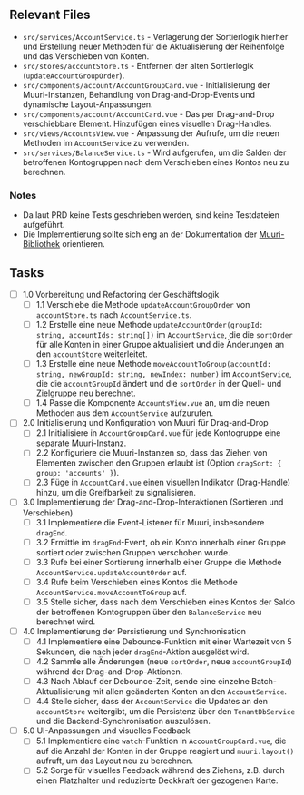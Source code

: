## Relevant Files

- `src/services/AccountService.ts` - Verlagerung der Sortierlogik hierher und Erstellung neuer Methoden für die Aktualisierung der Reihenfolge und das Verschieben von Konten.
- `src/stores/accountStore.ts` - Entfernen der alten Sortierlogik (`updateAccountGroupOrder`).
- `src/components/account/AccountGroupCard.vue` - Initialisierung der Muuri-Instanzen, Behandlung von Drag-and-Drop-Events und dynamische Layout-Anpassungen.
- `src/components/account/AccountCard.vue` - Das per Drag-and-Drop verschiebbare Element. Hinzufügen eines visuellen Drag-Handles.
- `src/views/AccountsView.vue` - Anpassung der Aufrufe, um die neuen Methoden im `AccountService` zu verwenden.
- `src/services/BalanceService.ts` - Wird aufgerufen, um die Salden der betroffenen Kontogruppen nach dem Verschieben eines Kontos neu zu berechnen.

### Notes

- Da laut PRD keine Tests geschrieben werden, sind keine Testdateien aufgeführt.
- Die Implementierung sollte sich eng an der Dokumentation der [Muuri-Bibliothek](docs/Muuri.md) orientieren.

## Tasks

- [ ] 1.0 Vorbereitung und Refactoring der Geschäftslogik
  - [ ] 1.1 Verschiebe die Methode `updateAccountGroupOrder` von `accountStore.ts` nach `AccountService.ts`.
  - [ ] 1.2 Erstelle eine neue Methode `updateAccountOrder(groupId: string, accountIds: string[])` im `AccountService`, die die `sortOrder` für alle Konten in einer Gruppe aktualisiert und die Änderungen an den `accountStore` weiterleitet.
  - [ ] 1.3 Erstelle eine neue Methode `moveAccountToGroup(accountId: string, newGroupId: string, newIndex: number)` im `AccountService`, die die `accountGroupId` ändert und die `sortOrder` in der Quell- und Zielgruppe neu berechnet.
  - [ ] 1.4 Passe die Komponente `AccountsView.vue` an, um die neuen Methoden aus dem `AccountService` aufzurufen.

- [ ] 2.0 Initialisierung und Konfiguration von Muuri für Drag-and-Drop
  - [ ] 2.1 Initialisiere in `AccountGroupCard.vue` für jede Kontogruppe eine separate Muuri-Instanz.
  - [ ] 2.2 Konfiguriere die Muuri-Instanzen so, dass das Ziehen von Elementen zwischen den Gruppen erlaubt ist (Option `dragSort: { group: 'accounts' }`).
  - [ ] 2.3 Füge in `AccountCard.vue` einen visuellen Indikator (Drag-Handle) hinzu, um die Greifbarkeit zu signalisieren.

- [ ] 3.0 Implementierung der Drag-and-Drop-Interaktionen (Sortieren und Verschieben)
  - [ ] 3.1 Implementiere die Event-Listener für Muuri, insbesondere `dragEnd`.
  - [ ] 3.2 Ermittle im `dragEnd`-Event, ob ein Konto innerhalb einer Gruppe sortiert oder zwischen Gruppen verschoben wurde.
  - [ ] 3.3 Rufe bei einer Sortierung innerhalb einer Gruppe die Methode `AccountService.updateAccountOrder` auf.
  - [ ] 3.4 Rufe beim Verschieben eines Kontos die Methode `AccountService.moveAccountToGroup` auf.
  - [ ] 3.5 Stelle sicher, dass nach dem Verschieben eines Kontos der Saldo der betroffenen Kontogruppen über den `BalanceService` neu berechnet wird.

- [ ] 4.0 Implementierung der Persistierung und Synchronisation
  - [ ] 4.1 Implementiere eine Debounce-Funktion mit einer Wartezeit von 5 Sekunden, die nach jeder `dragEnd`-Aktion ausgelöst wird.
  - [ ] 4.2 Sammle alle Änderungen (neue `sortOrder`, neue `accountGroupId`) während der Drag-and-Drop-Aktionen.
  - [ ] 4.3 Nach Ablauf der Debounce-Zeit, sende eine einzelne Batch-Aktualisierung mit allen geänderten Konten an den `AccountService`.
  - [ ] 4.4 Stelle sicher, dass der `AccountService` die Updates an den `accountStore` weitergibt, um die Persistenz über den `TenantDbService` und die Backend-Synchronisation auszulösen.

- [ ] 5.0 UI-Anpassungen und visuelles Feedback
  - [ ] 5.1 Implementiere eine `watch`-Funktion in `AccountGroupCard.vue`, die auf die Anzahl der Konten in der Gruppe reagiert und `muuri.layout()` aufruft, um das Layout neu zu berechnen.
  - [ ] 5.2 Sorge für visuelles Feedback während des Ziehens, z.B. durch einen Platzhalter und reduzierte Deckkraft der gezogenen Karte.

